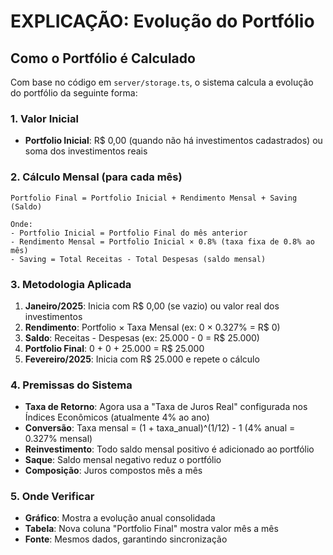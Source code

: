 # EXPLICAÇÃO: Evolução do Portfólio

## Como o Portfólio é Calculado

Com base no código em `server/storage.ts`, o sistema calcula a evolução do portfólio da seguinte forma:

### 1. Valor Inicial
- **Portfolio Inicial**: R$ 0,00 (quando não há investimentos cadastrados) ou soma dos investimentos reais

### 2. Cálculo Mensal (para cada mês)
```
Portfolio Final = Portfolio Inicial + Rendimento Mensal + Saving (Saldo)

Onde:
- Portfolio Inicial = Portfolio Final do mês anterior
- Rendimento Mensal = Portfolio Inicial × 0.8% (taxa fixa de 0.8% ao mês)
- Saving = Total Receitas - Total Despesas (saldo mensal)
```

### 3. Metodologia Aplicada
1. **Janeiro/2025**: Inicia com R$ 0,00 (se vazio) ou valor real dos investimentos
2. **Rendimento**: Portfolio × Taxa Mensal (ex: 0 × 0.327% = R$ 0)
3. **Saldo**: Receitas - Despesas (ex: 25.000 - 0 = R$ 25.000)
4. **Portfolio Final**: 0 + 0 + 25.000 = R$ 25.000
5. **Fevereiro/2025**: Inicia com R$ 25.000 e repete o cálculo

### 4. Premissas do Sistema
- **Taxa de Retorno**: Agora usa a "Taxa de Juros Real" configurada nos Índices Econômicos (atualmente 4% ao ano)
- **Conversão**: Taxa mensal = (1 + taxa_anual)^(1/12) - 1 (4% anual = 0.327% mensal)
- **Reinvestimento**: Todo saldo mensal positivo é adicionado ao portfólio
- **Saque**: Saldo mensal negativo reduz o portfólio
- **Composição**: Juros compostos mês a mês

### 5. Onde Verificar
- **Gráfico**: Mostra a evolução anual consolidada
- **Tabela**: Nova coluna "Portfolio Final" mostra valor mês a mês
- **Fonte**: Mesmos dados, garantindo sincronização